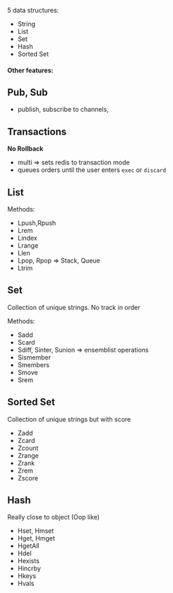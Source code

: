 5 data structures:

* String
* List
* Set
* Hash
* Sorted Set

#### Other features:

## Pub, Sub

* publish, subscribe to channels,

## Transactions

**No Rollback**

* multi => sets redis to transaction mode
* queues orders until the user enters ```exec``` or ```discard```

## List

Methods:

* Lpush,Rpush
* Lrem
* Lindex
* Lrange
* Llen
* Lpop, Rpop => Stack, Queue
* Ltrim

## Set

Collection of unique strings. No track in order

Methods:

*	Sadd
* Scard
* Sdiff, Sinter, Sunion => ensemblist operations
* Sismember
* Smembers
* Smove
* Srem

## Sorted Set

Collection of unique strings but with score

*	Zadd
* Zcard
* Zcount
* Zrange
* Zrank
* Zrem
* Zscore


## Hash

Really close to object (Oop like)

* Hset, Hmset
* Hget, Hmget
* HgetAll
* Hdel
* Hexists
* Hincrby
* Hkeys
* Hvals
